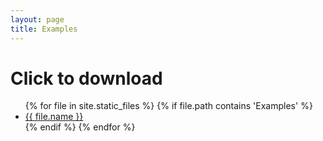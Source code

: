 ```yaml
---
layout: page
title: Examples
---
```


# Click to download

<ul>
{% for file in site.static_files %}
    {% if file.path contains 'Examples' %}
       <li><a href="{{ file.path | prepend: site.baseurl }}">{{ file.name }}</a></li>
    {% endif %}
{% endfor %}
</ul>

